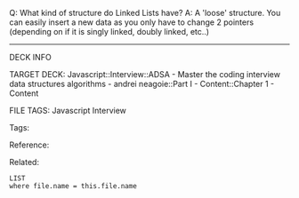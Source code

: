 Q: What kind of structure do Linked Lists have?
A: A 'loose' structure. You can easily insert a new data as you only have to change 2 pointers (depending on if it is singly linked, doubly linked, etc..)
<!--ID: 1689972344734-->



---

DECK INFO

TARGET DECK: Javascript::Interview::ADSA - Master the coding interview data structures algorithms - andrei neagoie::Part I - Content::Chapter 1 - Content

FILE TAGS: Javascript Interview

Tags:

Reference:

Related:

```dataview
LIST
where file.name = this.file.name
```

